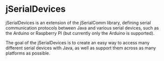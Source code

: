 # jSerialDevices

jSerialDevices is an extension of the jSerialComm library, defining serial communication protocols between Java and various serial devices, such as the Arduino or Raspberry PI (but currently only the Arduino is supported). 

The goal of the jSerialDevices is to create an easy way to access many different serial devices with Java, as well as support them across as many platforms as possible. 
